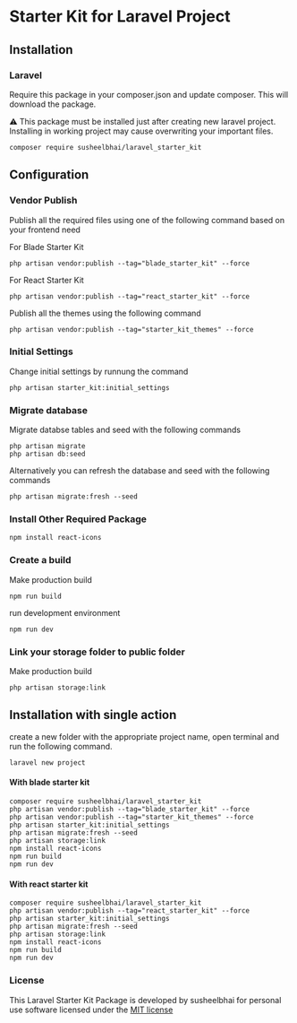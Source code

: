 # Starter Kit for Laravel Project

## Installation

### Laravel
Require this package in your composer.json and update composer. This will download the package.

:warning: This package must be installed just after creating new laravel project. Installing in working project may cause overwriting your important files.

    composer require susheelbhai/laravel_starter_kit

## Configuration


### Vendor Publish

Publish all the required files using one of the following command based on your frontend need

  For Blade Starter Kit
  ```
  php artisan vendor:publish --tag="blade_starter_kit" --force 
  ```  

  For React Starter Kit
  ```
  php artisan vendor:publish --tag="react_starter_kit" --force 
  ```  

Publish all the themes using the following command 

  ```
  php artisan vendor:publish --tag="starter_kit_themes" --force 
  ```  


### Initial Settings
Change initial settings by runnung the command

  ```
  php artisan starter_kit:initial_settings
  ```


### Migrate database

Migrate  databse tables and seed with the following commands

  ```
  php artisan migrate
  php artisan db:seed
  
  ```

Alternatively you can refresh the database and seed with the following commands

  ```
  php artisan migrate:fresh --seed
  
  ```

### Install Other Required Package

```
npm install react-icons

```


### Create a build

Make production build

  ```
  npm run build

  ```

run development environment

  ```
  npm run dev
  
  ```

### Link your storage folder to public folder

Make production build

  ```
  php artisan storage:link

  ```




## Installation with single action

  create a new folder with the appropriate project name, open terminal and run the following command.

  ```
  laravel new project
  ```

  #### With blade starter kit

  ```
  composer require susheelbhai/laravel_starter_kit
  php artisan vendor:publish --tag="blade_starter_kit" --force
  php artisan vendor:publish --tag="starter_kit_themes" --force
  php artisan starter_kit:initial_settings
  php artisan migrate:fresh --seed
  php artisan storage:link
  npm install react-icons
  npm run build
  npm run dev

  ``` 

  #### With react starter kit

  ```
  composer require susheelbhai/laravel_starter_kit
  php artisan vendor:publish --tag="react_starter_kit" --force
  php artisan starter_kit:initial_settings
  php artisan migrate:fresh --seed
  php artisan storage:link
  npm install react-icons
  npm run build
  npm run dev

  ``` 

### License

This Laravel Starter Kit Package is developed by susheelbhai for personal use software licensed under the [MIT license](http://opensource.org/licenses/MIT)
